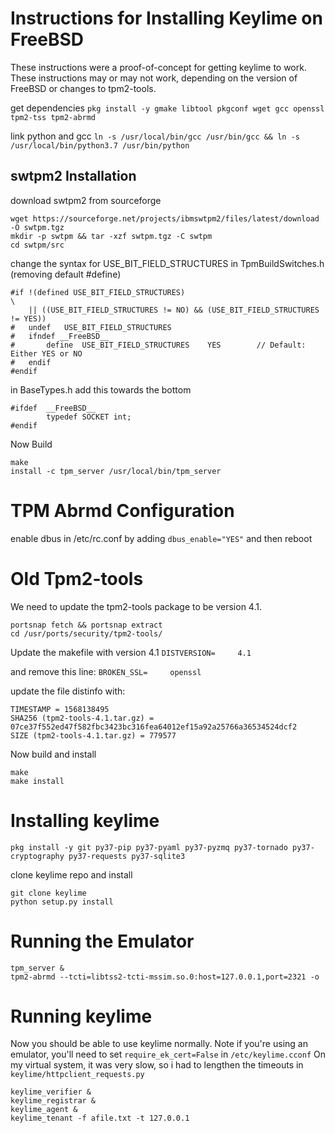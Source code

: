# Instructions for Installing Keylime on FreeBSD

These instructions were a proof-of-concept for getting keylime to work.  These instructions may or may not work, depending on the version of FreeBSD or changes to tpm2-tools.

get dependencies
`pkg install -y gmake libtool pkgconf wget gcc openssl tpm2-tss tpm2-abrmd`

link python and gcc
`ln -s /usr/local/bin/gcc /usr/bin/gcc && ln -s /usr/local/bin/python3.7 /usr/bin/python`

## swtpm2 Installation
download swtpm2 from sourceforge
```
wget https://sourceforge.net/projects/ibmswtpm2/files/latest/download -O swtpm.tgz
mkdir -p swtpm && tar -xzf swtpm.tgz -C swtpm
cd swtpm/src
```
change the syntax for USE_BIT_FIELD_STRUCTURES in TpmBuildSwitches.h (removing default #define)
```
#if !(defined USE_BIT_FIELD_STRUCTURES)                                 \
    || ((USE_BIT_FIELD_STRUCTURES != NO) && (USE_BIT_FIELD_STRUCTURES != YES))
#   undef   USE_BIT_FIELD_STRUCTURES
#	ifndef __FreeBSD__
#   	define  USE_BIT_FIELD_STRUCTURES    YES        // Default: Either YES or NO
#	endif
#endif
```

in BaseTypes.h add this towards the bottom
```
#ifdef  __FreeBSD__
        typedef SOCKET int;
#endif
```

Now Build
```
make
install -c tpm_server /usr/local/bin/tpm_server
```

# TPM Abrmd Configuration

enable dbus in /etc/rc.conf by adding `dbus_enable="YES"` and then reboot

# Old Tpm2-tools

We need to update the tpm2-tools package to be version 4.1.

```
portsnap fetch && portsnap extract
cd /usr/ports/security/tpm2-tools/
```

Update the makefile with version 4.1
`DISTVERSION=     4.1`

and remove this line:
`BROKEN_SSL=     openssl`


update the file distinfo with:
```buildoutcfg
TIMESTAMP = 1568138495
SHA256 (tpm2-tools-4.1.tar.gz) = 07ce37f552ed47f582fbc3423bc316fea64012ef15a92a25766a36534524dcf2
SIZE (tpm2-tools-4.1.tar.gz) = 779577
```

Now build and install
```
make 
make install
```

# Installing keylime

`pkg install -y git py37-pip py37-pyaml py37-pyzmq py37-tornado py37-cryptography py37-requests py37-sqlite3`

clone keylime repo and install
```
git clone keylime
python setup.py install
```

# Running the Emulator

```
tpm_server &
tpm2-abrmd --tcti=libtss2-tcti-mssim.so.0:host=127.0.0.1,port=2321 -o
```

# Running keylime
 
Now you should be able to use keylime normally.  Note if you're using an emulator, you'll need to set `require_ek_cert=False` in `/etc/keylime.cconf`  On my virtual system, it was very slow, so i had to lengthen the timeouts in `keylime/httpclient_requests.py`

```
keylime_verifier &
keylime_registrar &
keylime_agent &
keylime_tenant -f afile.txt -t 127.0.0.1
```
